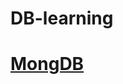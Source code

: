 # DB-learning


# [MongDB](https://github.com/Letitmiss/DB-learning/blob/master/blog/1.mongodb.md) 
